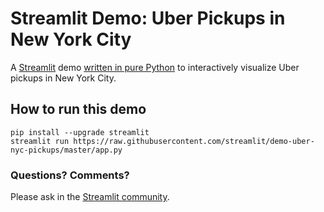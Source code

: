 # Streamlit Demo: Uber Pickups in New York City
A [Streamlit](https://streamlit.io) demo [written in pure Python](https://github.com/streamlit/demo-uber-nyc-pickups/blob/master/app.py) to interactively visualize Uber pickups in New York City.

## How to run this demo
```
pip install --upgrade streamlit
streamlit run https://raw.githubusercontent.com/streamlit/demo-uber-nyc-pickups/master/app.py
```

### Questions? Comments?

Please ask in the [Streamlit community](https://discuss.streamlit.io).
